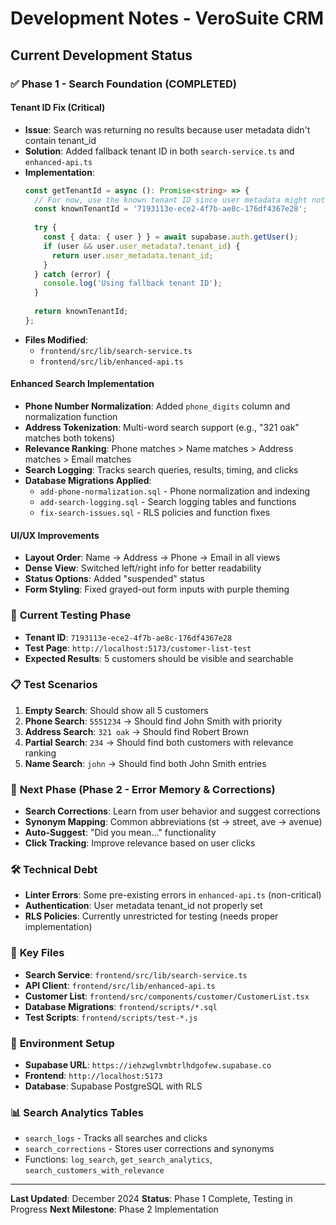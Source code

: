 # Development Notes - VeroSuite CRM

## Current Development Status

### ✅ **Phase 1 - Search Foundation (COMPLETED)**

#### **Tenant ID Fix (Critical)**
- **Issue**: Search was returning no results because user metadata didn't contain tenant_id
- **Solution**: Added fallback tenant ID in both `search-service.ts` and `enhanced-api.ts`
- **Implementation**: 
  ```typescript
  const getTenantId = async (): Promise<string> => {
    // For now, use the known tenant ID since user metadata might not be set
    const knownTenantId = '7193113e-ece2-4f7b-ae8c-176df4367e28';
    
    try {
      const { data: { user } } = await supabase.auth.getUser();
      if (user && user.user_metadata?.tenant_id) {
        return user.user_metadata.tenant_id;
      }
    } catch (error) {
      console.log('Using fallback tenant ID');
    }
    
    return knownTenantId;
  };
  ```
- **Files Modified**: 
  - `frontend/src/lib/search-service.ts`
  - `frontend/src/lib/enhanced-api.ts`

#### **Enhanced Search Implementation**
- **Phone Number Normalization**: Added `phone_digits` column and normalization function
- **Address Tokenization**: Multi-word search support (e.g., "321 oak" matches both tokens)
- **Relevance Ranking**: Phone matches > Name matches > Address matches > Email matches
- **Search Logging**: Tracks search queries, results, timing, and clicks
- **Database Migrations Applied**:
  - `add-phone-normalization.sql` - Phone normalization and indexing
  - `add-search-logging.sql` - Search logging tables and functions
  - `fix-search-issues.sql` - RLS policies and function fixes

#### **UI/UX Improvements**
- **Layout Order**: Name → Address → Phone → Email in all views
- **Dense View**: Switched left/right info for better readability
- **Status Options**: Added "suspended" status
- **Form Styling**: Fixed grayed-out form inputs with purple theming

### 🔄 **Current Testing Phase**
- **Tenant ID**: `7193113e-ece2-4f7b-ae8c-176df4367e28`
- **Test Page**: `http://localhost:5173/customer-list-test`
- **Expected Results**: 5 customers should be visible and searchable

### 📋 **Test Scenarios**
1. **Empty Search**: Should show all 5 customers
2. **Phone Search**: `5551234` → Should find John Smith with priority
3. **Address Search**: `321 oak` → Should find Robert Brown
4. **Partial Search**: `234` → Should find both customers with relevance ranking
5. **Name Search**: `john` → Should find both John Smith entries

### 🚀 **Next Phase (Phase 2 - Error Memory & Corrections)**
- **Search Corrections**: Learn from user behavior and suggest corrections
- **Synonym Mapping**: Common abbreviations (st → street, ave → avenue)
- **Auto-Suggest**: "Did you mean..." functionality
- **Click Tracking**: Improve relevance based on user clicks

### 🛠 **Technical Debt**
- **Linter Errors**: Some pre-existing errors in `enhanced-api.ts` (non-critical)
- **Authentication**: User metadata tenant_id not properly set
- **RLS Policies**: Currently unrestricted for testing (needs proper implementation)

### 📁 **Key Files**
- **Search Service**: `frontend/src/lib/search-service.ts`
- **API Client**: `frontend/src/lib/enhanced-api.ts`
- **Customer List**: `frontend/src/components/customer/CustomerList.tsx`
- **Database Migrations**: `frontend/scripts/*.sql`
- **Test Scripts**: `frontend/scripts/test-*.js`

### 🔧 **Environment Setup**
- **Supabase URL**: `https://iehzwglvmbtrlhdgofew.supabase.co`
- **Frontend**: `http://localhost:5173`
- **Database**: Supabase PostgreSQL with RLS

### 📊 **Search Analytics Tables**
- `search_logs` - Tracks all searches and clicks
- `search_corrections` - Stores user corrections and synonyms
- Functions: `log_search`, `get_search_analytics`, `search_customers_with_relevance`

---

**Last Updated**: December 2024
**Status**: Phase 1 Complete, Testing in Progress
**Next Milestone**: Phase 2 Implementation



